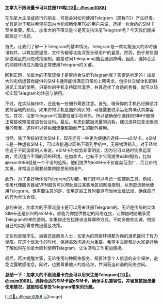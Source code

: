 **加拿大不限流量卡可以註冊TG嗎[[TG💪+ @esim1088](https://t.me/s/esim1088)]**

在加拿大生活或旅行的朋友，可能会对如何使用Telegram（简称TG）产生好奇。尤其是对于那些希望在国内也能顺畅使用TG的用户来说，选择一张合适的SIM卡至关重要。那么，加拿大的不限流量卡是否支持注册Telegram呢？今天我们就来聊聊这个话题。

首先，让我们了解一下Telegram的基本情况。Telegram是一款功能强大的即时通讯软件，以其加密通信、文件传输等功能深受全球用户的喜爱。然而，由于某些国家或地区的网络政策限制，直接访问Telegram可能会遇到障碍。因此，选择合适的网络环境成为能否正常使用Telegram的关键。

回到正题，加拿大的不限流量卡是否适合注册Telegram呢？答案是肯定的！加拿大的电信运营商提供的SIM卡通常能够满足日常的上网需求，包括社交媒体和即时通讯工具的使用。只要你的手机支持国际漫游，并且选择了合适的套餐，就可以轻松实现Telegram的注册与使用。

不过，在实际操作中，还是有一些细节需要注意。首先，确保你的手机已经解锁并支持当地的频段。如果你的手机是国外购买的，可能需要联系运营商确认其兼容性。其次，注册Telegram时需要验证手机号码，所以请确保你选择的SIM卡能够正常接收短信或语音验证码。最后，考虑到数据流量的消耗，建议选择包含无限流量的套餐，这样可以避免因流量超额而产生的额外费用。

当然，除了传统的实体SIM卡，现在还有一种更为便捷的选择——eSIM卡。eSIM卡是一种虚拟SIM卡，可以直接通过网络下载到手机中，无需物理插入。对于经常往返于不同国家的人来说，eSIM卡的优势非常明显，因为它可以随时切换运营商，灵活适应不同的网络环境。在加拿大，也有不少公司提供eSIM服务，比如@esim1088就是一个不错的选择。他们提供的eSIM卡不仅覆盖范围广，而且价格实惠，非常适合需要频繁跨国使用的用户。

此外，为了更好地体验Telegram的功能，我们还可以考虑一些辅助工具。例如，使用代理服务器或VPN服务可以帮助绕过某些地区的网络限制，从而更流畅地使用Telegram。但需要注意的是，使用这些工具时要遵守当地法律法规，确保自己的行为合法合规。

总的来说，加拿大的不限流量卡是可以用来注册Telegram的。无论是传统的实体SIM卡还是新兴的eSIM卡，都能为你提供稳定的网络连接，让你随时随地享受Telegram带来的便利。如果你还在犹豫该选择哪种方式，不妨多做些功课，根据自己的实际需求做出最佳决策。

无论你是留学生、游客还是商务人士，加拿大的网络环境都为你的通讯提供了有力保障。在这个信息化的时代，保持高效沟通尤为重要。希望本文能帮助大家更好地了解如何在加拿大顺利使用Telegram，让生活和工作更加便捷。

最后，再次提醒大家，无论使用何种网络服务，都要注意个人信息的安全保护，避免泄露敏感信息。同时，也要尊重他人的隐私权，共同营造和谐的网络空间。

**总结一下：加拿大的不限流量卡完全可以用来注册Telegram[[TG💪+ @esim1088](https://t.me/s/esim1088)]。选择合适的SIM卡或eSIM卡，确保手机兼容性，并留意数据流量使用情况，就能轻松享受Telegram带来的乐趣。**

[[TG💪+ @esim1088](https://t.me/s/esim1088) ![Image](https://i.postimg.cc/4NQfJmqS/Snipaste-2025-05-13-00-14-12.png)]